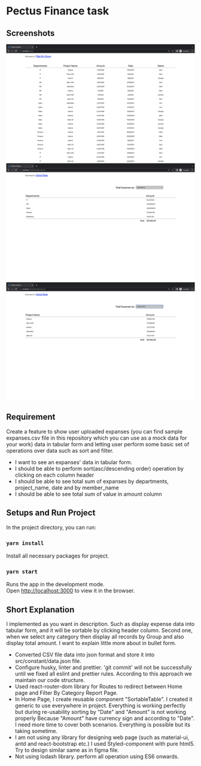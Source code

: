 # Pectus Finance task

## Screenshots
![Home Page](./screenshots/home.png?raw=true "Home Page")
![Filter Group 1](./screenshots/filter1.png?raw=true "Filter Group 1")
![Filter Page 2](./screenshots/filter2.png?raw=true "Filter Group 2")

## Requirement
Create a feature to show user uploaded expanses (you can find sample expanses.csv file in this repository which you can 
use as a mock data for your work) data in tabular form and letting user perform some basic set of operations over data 
such as sort and filter.
- I want to see an expanses' data in tabular form.
- I should be able to perform sort(asc/descending order) operation by clicking on each column header
- I should be able to see total sum of expanses by departments, project_name, date and by member_name
- I should be able to see total sum of value in amount column

## Setups and Run Project
In the project directory, you can run:

### `yarn install`
Install all necessary packages for project.

### `yarn start`
Runs the app in the development mode.\
Open [http://localhost:3000](http://localhost:3000) to view it in the browser.

## Short Explanation
I implemented as you want in description. Such as display expense data into tabular form, and it will be sortable by 
clicking header column. Second one, when we select any category then display all records by Group and also display total
amount. I want to explain little more about in bullet form.
- Converted CSV file data into json format and store it into src/constant/data.json file.
- Configure husky, linter and prettier. 'git commit' will not be successfully until we fixed all eslint and prettier rules.
According to this approach we maintain our code structure.
- Used react-router-dom library for Routes to redirect between Home page and Filter By Category Report Page.
- In Home Page, I create reusable component "SortableTable". I created it generic to use everywhere in project. Everything
is working perfectly but during re-usability sorting by "Date" and "Amount" is not working properly Because "Amount" have 
currency sign and according to "Date". I need more time to cover both scenarios. Everything is possible but its taking 
sometime.
- I am not using any library for designing web page (such as material-ui, antd and react-bootstrap etc.) I used Styled-component
with pure html5. Try to design similar same as in figma file.
- Not using lodash library. perform all operation using ES6 onwards.
